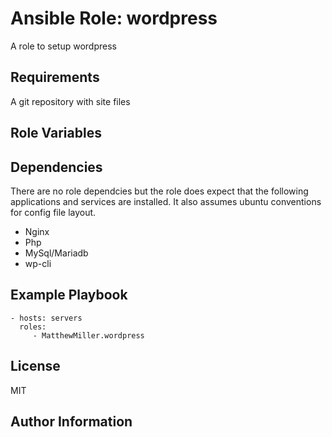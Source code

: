 # Ansible Role: wordpress

A role to setup wordpress

## Requirements

A git repository with site files

## Role Variables

## Dependencies
There are no role dependcies but the role does expect that the following applications and services are installed. It also assumes ubuntu conventions for config file layout.
- Nginx
- Php
- MySql/Mariadb
- wp-cli

## Example Playbook


    - hosts: servers
      roles:
         - MatthewMiller.wordpress

## License

MIT

## Author Information

